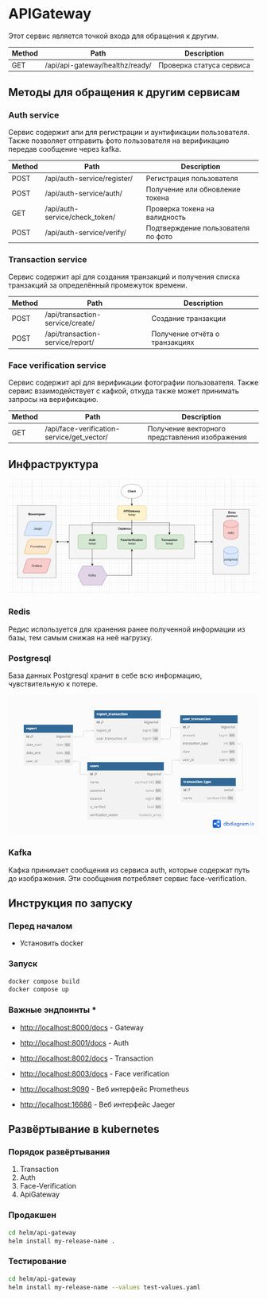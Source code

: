 # APIGateway

Этот сервис является точкой входа для обращения к другим.

| Method | Path                            | Description              |
| ------ | ------------------------------- | ------------------------ |
| GET    | /api/api-gateway/healthz/ready/ | Проверка статуса сервиса |

## Методы для обращения к другим сервисам

### Auth service

Сервис содержит апи для регистрации и аунтификации пользователя. Также позволяет отправить фото пользователя на верификацию передав сообщение через kafka.

| Method | Path                           | Description                        |
| ------ | ------------------------------ | ---------------------------------- |
| POST   | /api/auth-service/register/    | Регистрация пользователя           |
| POST   | /api/auth-service/auth/        | Получение или обновление токена    |
| GET    | /api/auth-service/check_token/ | Проверка токена на валидность      |
| POST   | /api/auth-service/verify/      | Подтверждение пользователя по фото |

### Transaction service

Сервис содержит api для создания транзакций и получения списка транзакций за определённый промежуток времени.

| Method | Path                             | Description                    |
| ------ | -------------------------------- | ------------------------------ |
| POST   | /api/transaction-service/create/ | Создание транзакции            |
| POST   | /api/transaction-service/report/ | Получение отчёта о транзакциях |

### Face verification service

Сервис содержит api для верификации фотографии пользователя. Также сервис взаимодействует с кафкой, откуда также может принимать запросы на верификацию.

| Method | Path                                       | Description                                    |
| ------ | ------------------------------------------ | ---------------------------------------------- |
| GET    | /api/face-verification-service/get_vector/ | Получение векторного представления изображения |

## Инфраструктура

![infra image](images/infra.png)

### Redis

Редис используется для хранения ранее полученной информации из базы, тем самым снижая на неё нагрузку.

### Postgresql

База данных Postgresql хранит в себе всю информацию, чувствительную к потере.

![db structure](images/backend_card_1.png)

### Kafka

Кафка принимает сообщения из сервиса auth, которые содержат путь до изображения. 
Эти сообщения потребляет сервис face-verification.

## Инструкция по запуску

### Перед началом

* Установить docker

### Запуск

```bash
docker compose build
docker compose up
```

### Важные эндпоинты *
* [http://localhost:8000/docs](http://localhost:8000/docs) - Gateway
* [http://localhost:8001/docs](http://localhost:8001/docs) - Auth
* [http://localhost:8002/docs](http://localhost:8002/docs) - Transaction
* [http://localhost:8003/docs](http://localhost:8003/docs) - Face verification

* [http://localhost:9090](http://localhost:9090) - Веб интерфейс Prometheus
* [http://localhost:16686](http://localhost:16686) - Веб интерфейс Jaeger

## Развёртывание в kubernetes

### Порядок развёртывания

1. Transaction
2. Auth
3. Face-Verification
4. ApiGateway

### Продакшен

```bash
cd helm/api-gateway
helm install my-release-name .
```

### Тестирование

```bash
cd helm/api-gateway
helm install my-release-name --values test-values.yaml
```